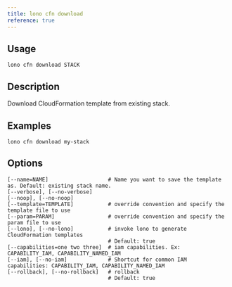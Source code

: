 ```yaml
---
title: lono cfn download
reference: true
---
```


## Usage

    lono cfn download STACK

## Description

Download CloudFormation template from existing stack.

## Examples

    lono cfn download my-stack


## Options

```
[--name=NAME]                   # Name you want to save the template as. Default: existing stack name.
[--verbose], [--no-verbose]     
[--noop], [--no-noop]           
[--template=TEMPLATE]           # override convention and specify the template file to use
[--param=PARAM]                 # override convention and specify the param file to use
[--lono], [--no-lono]           # invoke lono to generate CloudFormation templates
                                # Default: true
[--capabilities=one two three]  # iam capabilities. Ex: CAPABILITY_IAM, CAPABILITY_NAMED_IAM
[--iam], [--no-iam]             # Shortcut for common IAM capabilities: CAPABILITY_IAM, CAPABILITY_NAMED_IAM
[--rollback], [--no-rollback]   # rollback
                                # Default: true
```

